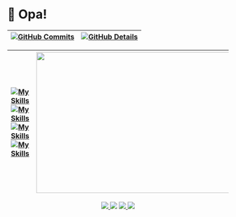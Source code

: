 # 👋 Opa!
 
 | [![GitHub Commits](http://github-profile-summary-cards.vercel.app/api/cards/productive-time?username=strLuckyyy&theme=dark&utcOffset=-3)](https://github.com/vn7n24fzkq/github-profile-summary-cards) | [![GitHub Details](http://github-profile-summary-cards.vercel.app/api/cards/profile-details?username=strLuckyyy&theme=dark)](https://github.com/vn7n24fzkq/github-profile-summary-cards) |  
 | ----------- | ----------- |

 | [![My Skills](https://skillicons.dev/icons?i=py,cs,c,cpp,css,html,js,mysql)](https://skillicons.dev) [![My Skills](https://skillicons.dev/icons?i=unreal,unity,godot)](https://skillicons.dev) [![My Skills](https://skillicons.dev/icons?i=vscode,clion,rider)](https://skillicons.dev) [![My Skills](https://skillicons.dev/icons?i=windows,mint)](https://skillicons.dev) | <a href="https://wakatime.com/@strLuckyyy"/><img width="800" height="320" src="https://github-readme-stats.vercel.app/api/wakatime?username=strLuckyyy&layout=compact&theme=dark"/> |
  | ----------- | ----------- |

<div align="center">
  <a href="https://instagram.com/str_luckyy/" target="_blank"><img src="https://img.shields.io/badge/-Instagram-%23E4405F?style=for-the-badge&logo=instagram&logoColor=white" target="_blank"/>
  <a href="mailto:abrahaoluckyyy@gmail.com"><img src="https://img.shields.io/badge/-Gmail-%23333?style=for-the-badge&logo=gmail&logoColor=white" target="_blank"></a>
  <a href="https://www.linkedin.com/in/abrahão-gonçalves" target="_blank"><img src="https://img.shields.io/badge/-LinkedIn-%230077B5?style=for-the-badge&logo=linkedin&logoColor=white" target="_blank"/> 
  <a href="https://strluckyyy.itch.io/" target="_blank"><img src="https://img.shields.io/badge/Itch.io-FA5C5C?style=for-the-badge&logo=itchdotio&logoColor=white"/>
</div>      
